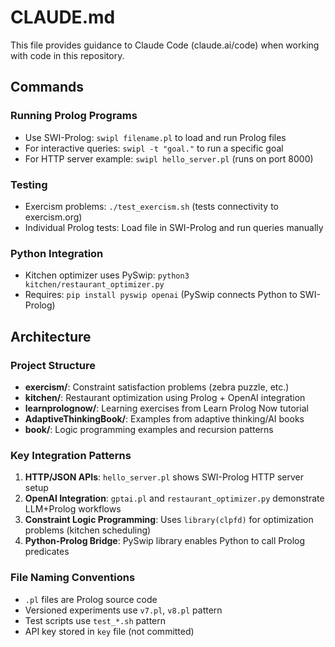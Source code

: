 # CLAUDE.md

This file provides guidance to Claude Code (claude.ai/code) when working with code in this repository.

## Commands

### Running Prolog Programs
- Use SWI-Prolog: `swipl filename.pl` to load and run Prolog files
- For interactive queries: `swipl -t "goal."` to run a specific goal
- For HTTP server example: `swipl hello_server.pl` (runs on port 8000)

### Testing
- Exercism problems: `./test_exercism.sh` (tests connectivity to exercism.org)
- Individual Prolog tests: Load file in SWI-Prolog and run queries manually

### Python Integration
- Kitchen optimizer uses PySwip: `python3 kitchen/restaurant_optimizer.py`
- Requires: `pip install pyswip openai` (PySwip connects Python to SWI-Prolog)

## Architecture

### Project Structure
- **exercism/**: Constraint satisfaction problems (zebra puzzle, etc.)
- **kitchen/**: Restaurant optimization using Prolog + OpenAI integration
- **learnprolognow/**: Learning exercises from Learn Prolog Now tutorial
- **AdaptiveThinkingBook/**: Examples from adaptive thinking/AI books
- **book/**: Logic programming examples and recursion patterns

### Key Integration Patterns
1. **HTTP/JSON APIs**: `hello_server.pl` shows SWI-Prolog HTTP server setup
2. **OpenAI Integration**: `gptai.pl` and `restaurant_optimizer.py` demonstrate LLM+Prolog workflows
3. **Constraint Logic Programming**: Uses `library(clpfd)` for optimization problems (kitchen scheduling)
4. **Python-Prolog Bridge**: PySwip library enables Python to call Prolog predicates

### File Naming Conventions
- `.pl` files are Prolog source code
- Versioned experiments use `v7.pl`, `v8.pl` pattern
- Test scripts use `test_*.sh` pattern
- API key stored in `key` file (not committed)